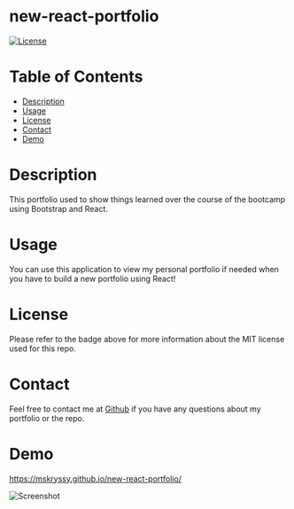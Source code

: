 # new-react-portfolio

[![License](https://img.shields.io/badge/License-MIT-blueviolet.svg)](https://opensource.org/licenses/MIT)

# Table of Contents

- [Description](#description)
- [Usage](#usage)
- [License](#license)
- [Contact](#contact)
- [Demo](#demo)

# Description

This portfolio used to show things learned over the course of the bootcamp using Bootstrap and React. 

# Usage

You can use this application to view my personal portfolio if needed when you have to build a new portfolio using React!

# License

Please refer to the badge above for more information about the MIT license used for this repo.

# Contact

Feel free to contact me at [Github](https://github.com/MsKryssy/new-react-portfolio) if you have any questions about my portfolio or the repo.

# Demo

https://mskryssy.github.io/new-react-portfolio/

![Screenshot](new-react-portfolio/src/assets/images/react-portfolio.png)



